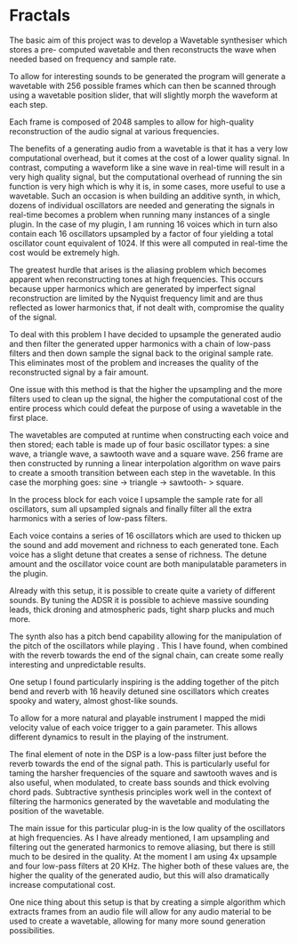 # Fractals


<p>
    The basic aim of this project was to develop a Wavetable synthesiser which stores a pre- computed wavetable and then reconstructs the wave when needed based on frequency and sample rate.
</p>

<p>
To allow for interesting sounds to be generated the program will generate a wavetable with 256 possible frames which can then be scanned through using a wavetable position slider, that will slightly morph the waveform at each step.
</p>

<p>
Each frame is composed of 2048 samples to allow for high-quality reconstruction of the audio signal at various frequencies.
</p>

<p>
The benefits of a generating audio from a wavetable is that it has a very low computational overhead, but it comes at the cost of a lower quality signal. In contrast, computing a waveform like a sine wave in real-time will result in a very high quality signal, but the computational overhead of running the sin function is very high which is why it is, in some cases, more useful to use a wavetable. Such an occasion is when building an additive synth, in which, dozens of individual oscillators are needed and generating the signals in real-time becomes a problem when running many instances of a single plugin. In the case of my plugin, I am running 16 voices which in turn also contain each 16 oscillators upsampled by a factor of four yielding a total oscillator count equivalent of 1024. If this were all computed in real-time the cost would be extremely high.
</p>

<p>
The greatest hurdle that arises is the aliasing problem which becomes apparent when reconstructing tones at high frequencies. This occurs because upper harmonics which are generated by imperfect signal reconstruction are limited by the Nyquist frequency limit and are thus reflected as lower harmonics that, if not dealt with, compromise the quality of the signal.
</p>

<p>
To deal with this problem I have decided to upsample the generated audio and then filter the generated upper harmonics with a chain of low-pass filters and then down sample the signal back to the original sample rate. This eliminates most of the problem and increases the quality of the reconstructed signal by a fair amount.
</p>

<p>
One issue with this method is that the higher the upsampling and the more filters used to clean up the signal, the higher the computational cost of the entire process which could defeat the purpose of using a wavetable in the first place.
</p>

<p>
The wavetables are computed at runtime when constructing each voice and then stored; each table is made up of four basic oscillator types: a sine wave, a triangle wave, a sawtooth wave and a square wave. 256 frame are then constructed by running a linear interpolation algorithm on wave pairs to create a smooth transition between each step in the wavetable. In this case the morphing goes: sine -> triangle -> sawtooth- > square.
</p>

<p>
In the process block for each voice I upsample the sample rate for all oscillators, sum all upsampled signals and finally filter all the extra harmonics with a series of low-pass filters.
</p>

<p>
Each voice contains a series of 16 oscillators which are used to thicken up the sound and add movement and richness to each generated tone. Each voice has a slight detune that creates a sense of richness. The detune amount and the oscillator voice count are both manipulatable parameters in the plugin.
</p>

<p>
Already with this setup, it is possible to create quite a variety of different sounds. By tuning the ADSR it is possible to achieve massive sounding leads, thick droning and atmospheric pads, tight sharp plucks and much more.
</p>

<p>
The synth also has a pitch bend capability allowing for the manipulation of the pitch of the oscillators while playing . This I have found, when combined with the reverb towards the end of the signal chain, can create some really interesting and unpredictable results.
</p>

<p>
One setup I found particularly inspiring is the adding together of the pitch bend and reverb with 16 heavily detuned sine oscillators which creates spooky and watery, almost ghost-like sounds.
</p>

<p>
To allow for a more natural and playable instrument I mapped the midi velocity value of each voice trigger to a gain parameter. This allows different dynamics to result in the playing of the instrument.
</p>

<p>
The final element of note in the DSP is a low-pass filter just before the reverb towards the end of the signal path. This is particularly useful for taming the harsher frequencies of the square and sawtooth waves and is also useful, when modulated, to create bass sounds and thick evolving chord pads. Subtractive synthesis principles work well in the context of filtering the harmonics generated by the wavetable and modulating the position of the wavetable.
</p>

<p>
The main issue for this particular plug-in is the low quality of the oscillators at high frequencies. As I have already mentioned, I am upsampling and filtering out the generated harmonics to remove aliasing, but there is still much to be desired in the quality. At the moment I am using 4x upsample and four low-pass filters at 20 KHz. The higher both of these values are, the higher the quality of the generated audio, but this will also dramatically increase computational cost.
</p>

<p>
One nice thing about this setup is that by creating a simple algorithm which extracts frames from an audio file will allow for any audio material to be used to create a wavetable, allowing for many more sound generation possibilities.
</p>


